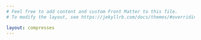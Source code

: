 ```yaml
---
# Feel free to add content and custom Front Matter to this file.
# To modify the layout, see https://jekyllrb.com/docs/themes/#overriding-theme-defaults

layout: compresses
---
```

